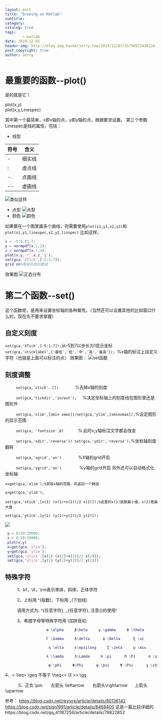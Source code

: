 ```yaml
---
layout: post
title: "Drawing on Matlab"
subtitle:
category: 
catalog: true
tags: 
        - matlab
date: 2019-12-01
header-img: http://blog.img.hackerjerry.top/2019/12/07/15756973436224.jpg
post_copyright: true
author: Jerry
---
```


# 最重要的函数--plot()

是的就是它！
<div class="tip inlineBlock important">plot(x,y)<br>plot(x,y,Linespec)</div>

其中第一个最简单，x即x轴的点，y即y轴的点，根据要求设置。
第三个参数Linespec是线的属性，包括：

- 线型
	

| 符号  | 含义 |
| --- | ------ |
| -   | 细实线 |
| :   | 虚点线 |
| -.  | 点画线 |
| --  | 虚画线 |

![类似这样](http://blog.img.hackerjerry.top/1575201928829.png)
- 点型
![点型](http://blog.img.hackerjerry.top/1575202009113.png)
- 颜色
![颜色](http://blog.img.hackerjerry.top/1575202032992.png)

如果要在一个图里画多个曲线，则需要使用`plot(x1,y1,x2,y2)`和`plot(x1,y1,linespec,x2,y2,linspec)`
比如这样，
```matlab
x = -5:0.01:7;
y = normpdf(x,1,2);
z = normpdf(x,1,4);
plot(x,y,'r',x,z,'g');
set(gca,'XTick',[-5:1:7]);
grid on%用来开启刻度线
```
效果图
![正态分布](http://blog.img.hackerjerry.top/1575202790270.png)

# 第二个函数--set()

这个函数呢，是用来设置坐标轴的各种属性。（当然还可以设置其他的比如窗口什么的，现在先不要求掌握）
## 自定义刻度
`set(gca,'XTick',[-5:1:7]);`从-5到7以步长为1显示坐标
`set(gca,'xticklabel',{'最低','低','中','高','最高'}); `%x轴的标注上自定义字符（也就是上面可以标注的点）
效果图：
![set函数](http://blog.img.hackerjerry.top/1575203294887.png)


## 刻度调整

         `set(gca,'xtick'，[])`              %去掉x轴的刻度

         `set(gca,'tickdir','in/out');`     %决定坐标轴上的刻度线在图形里还是图形外

         `set(gca,'xlim',[xmin xmax])/set(gca,'ylim',[xminxmax]);`%设定图形的显示范围

         `set(gca, 'fontsize',8)`            % 此时x,y轴标注文字都会改变

         `set(gca,'xdir','reverse')/ set(gca,'ydir','reverse');`%坐标轴刻度翻转

         `set(gca,'xgrid','on')`              %X轴的grid开启

         `set(gca,'ygrid','on')`               %y轴的grid开启
另外还可以自动格式化坐标轴
```
x=get(gca,'xlim');%获取x轴的范围，并返回一个数组 

y=get(gca,'ylim'); 

set(gca,'xtick',[x(1) (x(1)+x(2))/2 x(2)]);%这里的x(1)就是最小值，x(2)是最大值

set(gca,'ytick',[y(1) (y(1)+y(2))/2 y(2)]); 
```
![](http://blog.img.hackerjerry.top/1575205431988.png)
```matlab
 y = 0:10:20000;
 x = 0:10:20000;
 plot(x,y)
 x=get(gca,'xlim');
 y=get(gca,'ylim');
 set(gca,'xtick',[x(1) (x(1)+x(2))/2 x(2)]);
 set(gca,'ytick',[y(1) (y(1)+y(2))/2 y(2)])
```

## 特殊字符

          1、bf，\it，\rm表示黑体，斜体，正体字符

          2、上标用 ^(指数)，下标用 _(下划线)

          调用方式为: ^{任意字符}, _{任意字符}, 注意{}的使用!

          3、希腊字母等特殊字符用 \加拼音如:
```matlab
                   α \alpha     β\beta     γ \gamma     θ \theta       Θ \Theta

                   Г \Gamma     δ\delta      Δ \Delta      ξ \xi       Ξ \Xi       Ω \Ommiga

                    η \elta     ε\epsilong     ζ \zeta     μ \miu       υ \nu    τ \tau

                   λ \lamda     Λ\Lamda     π \pi      Π \Pi      σ \sigma      \Sigma

                    φ \phi     Φ\Phi      ψ \psi     Ψ \Psi      χ \chi     ω \ommiga
```

   4、< \leq> \geq 不等于    \neq<< \ll >> \gg

           5、正负 \pm       左箭头 \leftarrow       右箭头\rightarrow      上箭头 \uparrow




参考：
https://blog.csdn.net/revivre/article/details/80136142
https://blog.csdn.net/sign1991/article/details/8468400
这是一篇比较详细的https://blog.csdn.net/qq_41187256/article/details/79822852
